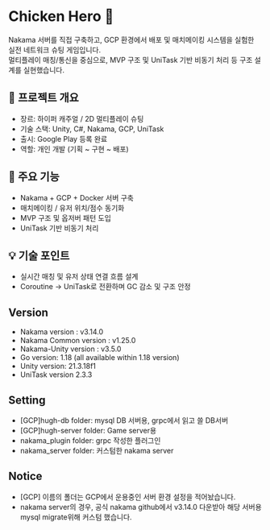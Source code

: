 # Chicken Hero 🐔

Nakama 서버를 직접 구축하고, GCP 환경에서 배포 및 매치메이킹 시스템을 실험한 실전 네트워크 슈팅 게임입니다.  
멀티플레이 매칭/통신을 중심으로, MVP 구조 및 UniTask 기반 비동기 처리 등 구조 설계를 실현했습니다.

## 📌 프로젝트 개요

- 장르: 하이퍼 캐주얼 / 2D 멀티플레이 슈팅
- 기술 스택: Unity, C#, Nakama, GCP, UniTask
- 출시: Google Play 등록 완료
- 역할: 개인 개발 (기획 ~ 구현 ~ 배포)

## 🔧 주요 기능

- Nakama + GCP + Docker 서버 구축
- 매치메이킹 / 유저 위치/점수 동기화
- MVP 구조 및 옵저버 패턴 도입
- UniTask 기반 비동기 처리

## 💡 기술 포인트

- 실시간 매칭 및 유저 상태 연결 흐름 설계
- Coroutine → UniTask로 전환하며 GC 감소 및 구조 안정

## Version
- Nakama version : v3.14.0 
- Nakama Common version : v1.25.0  
- Nakama-Unity version : v3.5.0  
- Go version: 1.18 (all available within 1.18 version)  
- Unity version: 21.3.18f1  
- UniTask version 2.3.3

## Setting
- [GCP]hugh-db folder: mysql DB 서버용, grpc에서 읽고 쓸 DB서버  
- [GCP]hugh-server folder: Game server용
- nakama_plugin folder: grpc 작성한 플러그인  
- nakama_server folder: 커스텀한 nakama server  

## Notice
- [GCP] 이름의 폴더는 GCP에서 운용중인 서버 환경 설정을 적어놨습니다.  
- nakama server의 경우, 공식 nakama github에서 v3.14.0 다운받아 해당 서버용 mysql migrate위해 커스텀 했습니다.    
